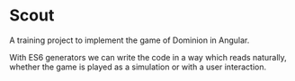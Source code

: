 # Scout

A training project to implement the game of Dominion in Angular.

With ES6 generators we can write the code in a way which reads naturally, whether the game is played as a simulation or with a user interaction.

